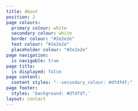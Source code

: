 ```yaml
---
title: About
position: 2
page colours:
  primary colour: white
  secondary colour: white
  border colour: "#2e2e2e"
  text colour: "#2e2e2e"
  placeholder colour: "#2e2e2e"
page navigation:
  is navigable: true
page title:
  is displayed: false
page content:
  content styles: "--secondary_colour: #dfdfdf;"
page footer:
  styles: 'background: #dfdfdf;'
layout: contact
---
```


